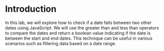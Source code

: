 # Introduction

In this lab, we will explore how to check if a date falls between two other dates using JavaScript. We will use the greater than and less than operators to compare the dates and return a boolean value indicating if the date is between the start and end dates. This technique can be useful in various scenarios such as filtering data based on a date range.
